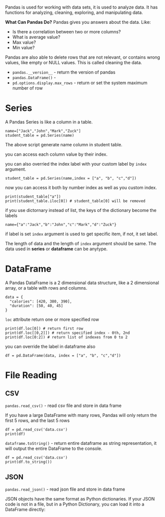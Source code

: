 Pandas is used for working with data sets, it is used to analyze data. It has functions for analyzing, cleaning, exploring, and manipulating data.

__What Can Pandas Do?__
Pandas gives you answers about the data. Like:
- Is there a correlation between two or more columns?
- What is average value?
- Max value?
- Min value?

Pandas are also able to delete rows that are not relevant, or contains wrong values, like empty or NULL values. This is called cleaning the data.

- `pandas.__version__` - return the version of pandas 
- `pandas.DataFrame()` - 
- `pd.options.display.max_rows` - return or set the system maximum number of row

# Series
A Pandas Series is like a column in a table. 
```
name=["Jack","John","Mark","Zuck"]
student_table = pd.Series(name)
```
The above script generate name column in student table.

you can access each column value by their index.

you can also overried the index label with your custom label by `index` argument.
```
student_table = pd.Series(name,index = ["a", "b", "c","d"])
```
now you can access it both by number index as well as you custom index.
```
print(student_table["a"])
print(student_table.iloc[0]) # student_table[0] will be removed
```

if you use dictornary instead of list, the keys of the dictionary become the labels
```
name={"a":"Jack","b":"John","c":"Mark","d":"Zuck"}
```
if label is set `index` argument is used to get specific item, if not, it set label.

The length of data and the length of `index` argument should be same. The data used in __series__ or __dataframe__ can be anytype.

# DataFrame
A Pandas DataFrame is a 2 dimensional data structure, like a 2 dimensional array, or a table with rows and columns.
```
data = {
  "calories": [420, 380, 390],
  "duration": [50, 40, 45]
}
```

`loc` attribute return one or more specified row
```
print(df.loc[0]) # return first row
print(df.loc[[0,2]]) # return specified index - 0th, 2nd
print(df.loc[0:2]) # return list of indexes from 0 to 2
```

you can override the label in dataframe also
```
df = pd.DataFrame(data, index = ["a", "b", "c","d"])
```

# File Reading
## CSV
`pandas.read_csv()` - read csv file and store in data frame

If you have a large DataFrame with many rows, Pandas will only return the first 5 rows, and the last 5 rows
```
df = pd.read_csv('data.csv')
print(df)
```
`dataframe.toString()` - return entire dataframe as string representation, it will output the entire DataFrame to the console.
```
df = pd.read_csv('data.csv')
print(df.to_string())
```

## JSON
`pandas.read_json()` - read json file and store in data frame

JSON objects have the same format as Python dictionaries. If your JSON code is not in a file, but in a Python Dictionary, you can load it into a DataFrame directly: